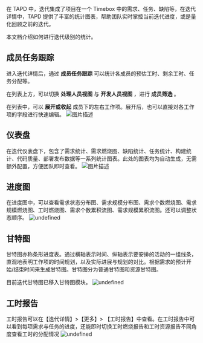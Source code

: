 在 TAPD 中，迭代集成了项目在一个 Timebox 中的需求、任务、缺陷等，在迭代详情中，TAPD 提供了丰富的统计图表，帮助团队实时掌控当前迭代进度，或是量化回顾之前的迭代。

本文档介绍如何进行迭代级别的统计。

## 成员任务跟踪

进入迭代详情后，通过 **成员任务跟踪** 可以统计各成员的预估工时、剩余工时、任务分配等。

在列表上方，可以切换 **处理人员视图** 与 **开发人员视图** ，进行 **成员筛选** 。

在列表中，可以 **展开或收起** 成员下的左右工作项。展开后，也可以直接对各工作项的字段进行快速编辑。
![图片描述](https://main.qcloudimg.com/raw/cfa34a767380a9162112f84dfc7fe39a.png)

## 仪表盘

在迭代仪表盘下，包含了需求统计、需求燃烧图、缺陷统计、任务统计、构建统计、代码质量、部署发布数据等一系列统计图表。此处的图表均为自动生成，无需额外配置，方便团队即时查看。
![图片描述](https://main.qcloudimg.com/raw/bfefdcba255dd172753a951d6b8e0a5a.png)

## 进度图

在进度图中，可以查看需求状态分布图、需求规模分布图、需求个数燃烧图、需求规模燃烧图、工时燃烧图、需求个数累积流图、需求规模累积流图。还可以调整状态顺序。
![undefined](https://main.qcloudimg.com/raw/bde9c044aea8d91fc8e36b808405279c.png)

## 甘特图

甘特图亦称条形进度表。通过横轴表示时间、纵轴表示要安排的活动的一组线条，直观地表明工作项的时间规划，以及实际进展与规划的对比。根据需求的预计开始/结束时间来生成甘特图。甘特图分为普通甘特图和资源甘特图。

目前迭代甘特图已移入甘特图模块。
![undefined](https://main.qcloudimg.com/raw/a1310dbdf93de165ecbfd3e7404e35f3.png)

## 工时报告

工时报告可以在【迭代详情】>【更多】> 【工时报告】中查看。在工时报告中可以看到每项需求与任务的进度，还能即时切换工时燃烧报告和工时资源报告不同角度查看工时的分配情况
![undefined](https://main.qcloudimg.com/raw/d4206c1c8790f42e2d207eb283c4a030.png)

